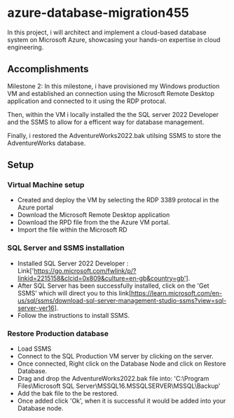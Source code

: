 # azure-database-migration455

In this project, i will architect and implement a cloud-based database system on Microsoft Azure, showcasing your hands-on expertise in cloud engineering.

## Accomplishments

Milestone 2: 
In this milestone, i have provisioned my Windows production VM and established an connection using the Microsoft Remote Desktop application and connected to it using the RDP protocal.

Then, within the VM i locally installed the the SQL server 2022 Developer and the SSMS to allow for a efficent way for database management.

Finally, i restored the AdventureWorks2022.bak utilsing SSMS to store the AdventureWorks database.

## Setup
### Virtual Machine setup
 - Created and deploy the VM by selecting the RDP 3389 protocal in the Azure portal
 - Download the Microsoft Remote Desktop application
 - Download the RPD file from the the Azure VM portal.
 - Import the file within the Microsoft RD
   
### SQL Server and SSMS installation
 - Installed SQL Server 2022 Developer : Link['https://go.microsoft.com/fwlink/p/?linkid=2215158&clcid=0x809&culture=en-gb&country=gb'].
 - After SQL Server has been successfully installed, click on the 'Get SSMS' which will direct you to this link[https://learn.microsoft.com/en-us/sql/ssms/download-sql-server-management-studio-ssms?view=sql-server-ver16].
 - Follow the instructions to install SSMS.
### Restore Production database
 - Load SSMS
 - Connect to the SQL Production VM server by clicking on the server.
 - Once connected, Right click on the Database Node and click on Restore Database.
 - Drag and drop the AdventureWorks2022.bak file into:
     'C:\Program Files\Microsoft SQL Server\MSSQL16.MSSQLSERVER\MSSQL\Backup'
 - Add the bak file to the be restored.
 - Once added click 'Ok', when it is successful it would be added into your Database node.
